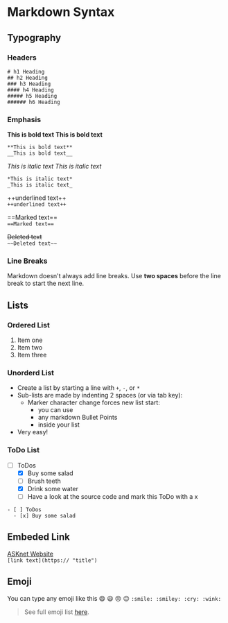 # Markdown Syntax

## Typography
### Headers

```
# h1 Heading
## h2 Heading
### h3 Heading
#### h4 Heading
##### h5 Heading
###### h6 Heading
```

### Emphasis 

**This is bold text**
__This is bold text__
```
**This is bold text**
__This is bold text__
```

*This is italic text*
_This is italic text_
```
*This is italic text*
_This is italic text_
```

++underlined text++  
`++underlined text++`

==Marked text==  
`==Marked text==`

~~Deleted text~~  
`~~Deleted text~~`

### Line Breaks
Markdown doesn't always add line breaks. Use __two spaces__ before the line break to start the next line. 

## Lists
### Ordered List
1. Item one
2. Item two
3. Item three

### Unorderd List
+ Create a list by starting a line with `+`, `-`, or `*`
+ Sub-lists are made by indenting 2 spaces (or via tab key):
  - Marker character change forces new list start:
    * you can use
    + any markdown Bullet Points 
    - inside your list
+ Very easy!

### ToDo List
- [ ] ToDos
  - [x] Buy some salad
  - [ ] Brush teeth
  - [x] Drink some water
  - [ ] Have a look at the source code and mark this ToDo with a x
     
```
- [ ] ToDos
  - [x] Buy some salad
```

## Embeded Link

[ASKnet Website](https://asknet.community/)  
`[link text](https:// "title")`

## Emoji
You can type any emoji like this :smile: :smiley: :cry: :wink:
`:smile: :smiley: :cry: :wink:`
> See full emoji list [here](https://www.webfx.com/tools/emoji-cheat-sheet/).
